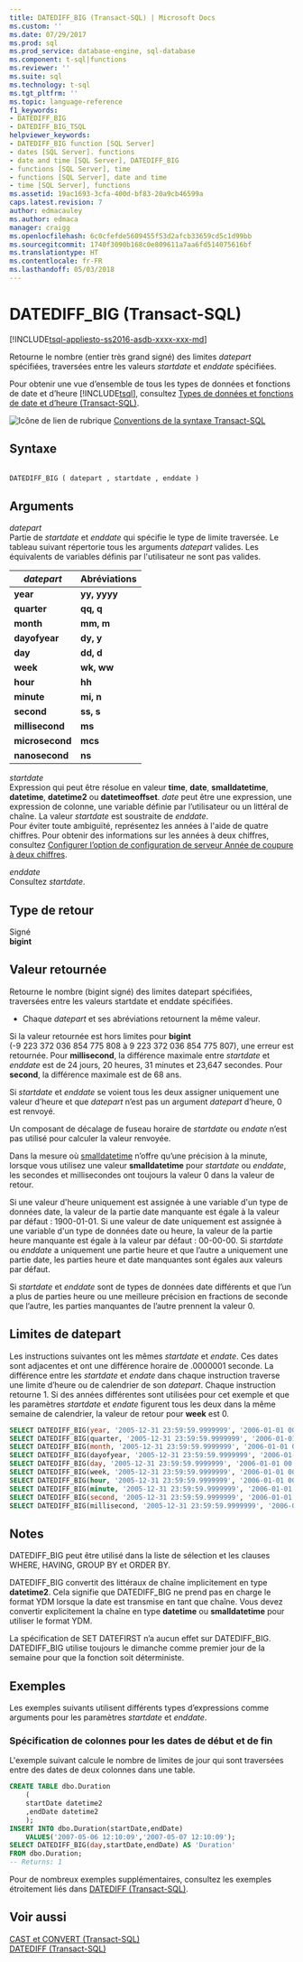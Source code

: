 ```yaml
---
title: DATEDIFF_BIG (Transact-SQL) | Microsoft Docs
ms.custom: ''
ms.date: 07/29/2017
ms.prod: sql
ms.prod_service: database-engine, sql-database
ms.component: t-sql|functions
ms.reviewer: ''
ms.suite: sql
ms.technology: t-sql
ms.tgt_pltfrm: ''
ms.topic: language-reference
f1_keywords:
- DATEDIFF_BIG
- DATEDIFF_BIG_TSQL
helpviewer_keywords:
- DATEDIFF_BIG function [SQL Server]
- dates [SQL Server]. functions
- date and time [SQL Server], DATEDIFF_BIG
- functions [SQL Server], time
- functions [SQL Server], date and time
- time [SQL Server], functions
ms.assetid: 19ac1693-3cfa-400d-bf83-20a9cb46599a
caps.latest.revision: 7
author: edmacauley
ms.author: edmaca
manager: craigg
ms.openlocfilehash: 6c0cfefde5609455f53d2afcb33659cd5c1d99bb
ms.sourcegitcommit: 1740f3090b168c0e809611a7aa6fd514075616bf
ms.translationtype: HT
ms.contentlocale: fr-FR
ms.lasthandoff: 05/03/2018
---
```

# <a name="datediffbig-transact-sql"></a>DATEDIFF_BIG (Transact-SQL)
[!INCLUDE[tsql-appliesto-ss2016-asdb-xxxx-xxx-md](../../includes/tsql-appliesto-ss2016-asdb-xxxx-xxx-md.md)]

Retourne le nombre (entier très grand signé) des limites *datepart* spécifiées, traversées entre les valeurs *startdate* et *enddate* spécifiées.
  
Pour obtenir une vue d’ensemble de tous les types de données et fonctions de date et d’heure [!INCLUDE[tsql](../../includes/tsql-md.md)], consultez [Types de données et fonctions de date et d’heure &#40;Transact-SQL&#41;](../../t-sql/functions/date-and-time-data-types-and-functions-transact-sql.md).
  
![Icône de lien de rubrique](../../database-engine/configure-windows/media/topic-link.gif "Icône lien de rubrique") [Conventions de la syntaxe Transact-SQL](../../t-sql/language-elements/transact-sql-syntax-conventions-transact-sql.md)
  
## <a name="syntax"></a>Syntaxe  
  
```sql
  
DATEDIFF_BIG ( datepart , startdate , enddate )  
```  
  
## <a name="arguments"></a>Arguments  
*datepart*  
Partie de *startdate* et *enddate* qui spécifie le type de limite traversée. Le tableau suivant répertorie tous les arguments *datepart* valides. Les équivalents de variables définis par l'utilisateur ne sont pas valides.
  
|*datepart*|Abréviations|  
|---|---|
|**year**|**yy, yyyy**|  
|**quarter**|**qq, q**|  
|**month**|**mm, m**|  
|**dayofyear**|**dy, y**|  
|**day**|**dd, d**|  
|**week**|**wk, ww**|  
|**hour**|**hh**|  
|**minute**|**mi, n**|  
|**second**|**ss, s**|  
|**millisecond**|**ms**|  
|**microsecond**|**mcs**|  
|**nanosecond**|**ns**|  
  
*startdate*  
Expression qui peut être résolue en valeur **time**, **date**, **smalldatetime**, **datetime**, **datetime2** ou **datetimeoffset**. *date* peut être une expression, une expression de colonne, une variable définie par l’utilisateur ou un littéral de chaîne. La valeur *startdate* est soustraite de *enddate*.  
Pour éviter toute ambiguïté, représentez les années à l'aide de quatre chiffres. Pour obtenir des informations sur les années à deux chiffres, consultez [Configurer l’option de configuration de serveur Année de coupure à deux chiffres](../../database-engine/configure-windows/configure-the-two-digit-year-cutoff-server-configuration-option.md).
  
*enddate*  
Consultez *startdate*.
  
## <a name="return-type"></a>Type de retour  
 Signé   
        **bigint**  
  
## <a name="return-value"></a>Valeur retournée  
Retourne le nombre (bigint signé) des limites datepart spécifiées, traversées entre les valeurs startdate et enddate spécifiées.
-   Chaque *datepart* et ses abréviations retournent la même valeur.  
  
Si la valeur retournée est hors limites pour **bigint** (-9 223 372 036 854 775 808 à 9 223 372 036 854 775 807), une erreur est retournée. Pour **millisecond**, la différence maximale entre *startdate* et *enddate* est de 24 jours, 20 heures, 31 minutes et 23,647 secondes. Pour **second**, la différence maximale est de 68 ans.
  
Si *startdate* et *enddate* se voient tous les deux assigner uniquement une valeur d’heure et que *datepart* n’est pas un argument *datepart* d’heure, 0 est renvoyé.
  
Un composant de décalage de fuseau horaire de *startdate* ou *endate* n’est pas utilisé pour calculer la valeur renvoyée.
  
Dans la mesure où [smalldatetime](../../t-sql/data-types/smalldatetime-transact-sql.md) n’offre qu’une précision à la minute, lorsque vous utilisez une valeur **smalldatetime** pour *startdate* ou *enddate*, les secondes et millisecondes ont toujours la valeur 0 dans la valeur de retour.
  
Si une valeur d'heure uniquement est assignée à une variable d'un type de données date, la valeur de la partie date manquante est égale à la valeur par défaut : 1900-01-01. Si une valeur de date uniquement est assignée à une variable d'un type de données date ou heure, la valeur de la partie heure manquante est égale à la valeur par défaut : 00-00-00. Si *startdate* ou *enddate* a uniquement une partie heure et que l’autre a uniquement une partie date, les parties heure et date manquantes sont égales aux valeurs par défaut.
  
Si *startdate* et *enddate* sont de types de données date différents et que l’un a plus de parties heure ou une meilleure précision en fractions de seconde que l’autre, les parties manquantes de l’autre prennent la valeur 0.
  
## <a name="datepart-boundaries"></a>Limites de datepart
Les instructions suivantes ont les mêmes *startdate* et *endate*. Ces dates sont adjacentes et ont une différence horaire de .0000001 seconde. La différence entre les *startdate* et *endate* dans chaque instruction traverse une limite d’heure ou de calendrier de son *datepart*. Chaque instruction retourne 1. Si des années différentes sont utilisées pour cet exemple et que les paramètres *startdate* et *endate* figurent tous les deux dans la même semaine de calendrier, la valeur de retour pour **week** est 0.

```sql
SELECT DATEDIFF_BIG(year, '2005-12-31 23:59:59.9999999', '2006-01-01 00:00:00.0000000');
SELECT DATEDIFF_BIG(quarter, '2005-12-31 23:59:59.9999999', '2006-01-01 00:00:00.0000000');
SELECT DATEDIFF_BIG(month, '2005-12-31 23:59:59.9999999', '2006-01-01 00:00:00.0000000');
SELECT DATEDIFF_BIG(dayofyear, '2005-12-31 23:59:59.9999999', '2006-01-01 00:00:00.0000000');
SELECT DATEDIFF_BIG(day, '2005-12-31 23:59:59.9999999', '2006-01-01 00:00:00.0000000');
SELECT DATEDIFF_BIG(week, '2005-12-31 23:59:59.9999999', '2006-01-01 00:00:00.0000000');
SELECT DATEDIFF_BIG(hour, '2005-12-31 23:59:59.9999999', '2006-01-01 00:00:00.0000000');
SELECT DATEDIFF_BIG(minute, '2005-12-31 23:59:59.9999999', '2006-01-01 00:00:00.0000000');
SELECT DATEDIFF_BIG(second, '2005-12-31 23:59:59.9999999', '2006-01-01 00:00:00.0000000');
SELECT DATEDIFF_BIG(millisecond, '2005-12-31 23:59:59.9999999', '2006-01-01 00:00:00.0000000');
```
  
## <a name="remarks"></a>Notes   
DATEDIFF_BIG peut être utilisé dans la liste de sélection et les clauses WHERE, HAVING, GROUP BY et ORDER BY.
  
DATEDIFF_BIG convertit des littéraux de chaîne implicitement en type **datetime2**. Cela signifie que DATEDIFF_BIG ne prend pas en charge le format YDM lorsque la date est transmise en tant que chaîne. Vous devez convertir explicitement la chaîne en type **datetime** ou **smalldatetime** pour utiliser le format YDM.
  
La spécification de SET DATEFIRST n’a aucun effet sur DATEDIFF_BIG. DATEDIFF_BIG utilise toujours le dimanche comme premier jour de la semaine pour que la fonction soit déterministe.
  
## <a name="examples"></a>Exemples  
Les exemples suivants utilisent différents types d’expressions comme arguments pour les paramètres *startdate* et *enddate*.
  
### <a name="specifying-columns-for-startdate-and-enddate"></a>Spécification de colonnes pour les dates de début et de fin  
L'exemple suivant calcule le nombre de limites de jour qui sont traversées entre des dates de deux colonnes dans une table.
  
```sql
CREATE TABLE dbo.Duration  
    (  
    startDate datetime2  
    ,endDate datetime2  
    );  
INSERT INTO dbo.Duration(startDate,endDate)  
    VALUES('2007-05-06 12:10:09','2007-05-07 12:10:09');  
SELECT DATEDIFF_BIG(day,startDate,endDate) AS 'Duration'  
FROM dbo.Duration;  
-- Returns: 1  
```  
  
Pour de nombreux exemples supplémentaires, consultez les exemples étroitement liés dans [DATEDIFF &#40;Transact-SQL&#41;](../../t-sql/functions/datediff-transact-sql.md).
  
## <a name="see-also"></a>Voir aussi
[CAST et CONVERT &#40;Transact-SQL&#41;](../../t-sql/functions/cast-and-convert-transact-sql.md)  
[DATEDIFF &#40;Transact-SQL&#41;](../../t-sql/functions/datediff-transact-sql.md)
  
  
